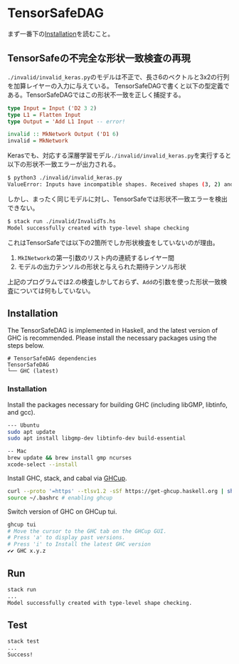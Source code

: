 # TensorSafeDAG

まず一番下の[Installation](#installation)を読むこと。

## TensorSafeの不完全な形状一致検査の再現
`./invalid/invalid_keras.py`のモデルは不正で、長さ6のベクトルと3x2の行列を加算レイヤーの入力に与えている。
TensorSafeDAGで書くと以下の型定義である。TensorSafeDAGではこの形状不一致を正しく捕捉する。
```haskell
type Input = Input ('D2 3 2)
type L1 = Flatten Input
type Output = 'Add L1 Input -- error!

invalid :: MkNetwork Output ('D1 6)
invalid = MkNetwork
```

Kerasでも、対応する深層学習モデル`./invalid/invalid_keras.py`を実行すると以下の形状不一致エラーが出力される。
```sh
$ python3 ./invalid/invalid_keras.py
ValueError: Inputs have incompatible shapes. Received shapes (3, 2) and (6,)
```
しかし、まったく同じモデルに対し、TensorSafeでは形状不一致エラーを検出できない。
```sh
$ stack run ./invalid/InvalidTs.hs
Model successfully created with type-level shape checking
```
これはTensorSafeでは以下の2箇所でしか形状検査をしていないのが理由。
1. `MkINetwork`の第一引数のリスト内の連続するレイヤー間
2. モデルの出力テンソルの形状と与えられた期待テンソル形状

上記のプログラムでは2.の検査しかしておらず、`Add`の引数を使った形状一致検査については何もしていない。

## Installation
The TensorSafeDAG is implemented in Haskell, and the latest version of GHC is recommended.
Please install the necessary packages using the steps below.

```
# TensorSafeDAG dependencies
TensorSafeDAG
└── GHC (latest)
```

### Installation
Install the packages necessary for building GHC (including libGMP, libtinfo, and gcc).
```bash
--- Ubuntu
sudo apt update
sudo apt install libgmp-dev libtinfo-dev build-essential

-- Mac
brew update && brew install gmp ncurses
xcode-select --install
```

Install GHC, stack, and cabal via [GHCup](https://www.haskell.org/ghcup/#).
```bash
curl --proto '=https' --tlsv1.2 -sSf https://get-ghcup.haskell.org | sh
source ~/.bashrc # enabling ghcup
```

Switch version of GHC on GHCup tui.
```bash
ghcup tui
# Move the cursor to the GHC tab on the GHCup GUI.
# Press 'a' to display past versions.
# Press 'i' to Install the latest GHC version
✔✔ GHC x.y.z
```

## Run
```bash
stack run
...
Model successfully created with type-level shape checking.
```

## Test
```bash
stack test
...
Success!
```
